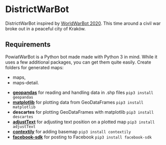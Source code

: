 # DistrictWarBot
DistrictWarBot inspired by [WorldWarBot 2020](https://www.facebook.com/worldwarbot/). This time around a civil war broke out in a peaceful city of Kraków.

## Requirements
PowiatWarBot is a Python bot made made with Python 3 in mind. While it uses a few additional packages, you can get them quite easily.
Create folders for generated maps:
- maps,
- maps-detail.

* **[geopandas](https://geopandas.org/)** for reading and handling data in .shp files `pip3 install geopandas`
* **[matplotlib](https://matplotlib.org/)** for plotting data from GeoDataFrames `pip3 install matplotlib`
* **descartes** for plotting GeoDataFrames with matplotlib `pip3 install descartes`
* **[adjustText](https://github.com/Phlya/adjustText)** for adjusting text position on a plotted map `pip3 install adjustText`
* **[contextily](https://github.com/darribas/contextily)** for adding basemap `pip3 install contextily`
* **[facebook-sdk]()** for posting to Facebook `pip3 install facebook-sdk` 
